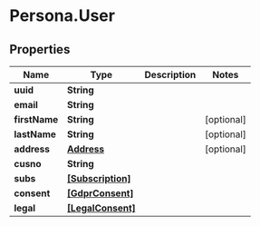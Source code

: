 # Persona.User

## Properties
Name | Type | Description | Notes
------------ | ------------- | ------------- | -------------
**uuid** | **String** |  | 
**email** | **String** |  | 
**firstName** | **String** |  | [optional] 
**lastName** | **String** |  | [optional] 
**address** | [**Address**](Address.md) |  | [optional] 
**cusno** | **String** |  | 
**subs** | [**[Subscription]**](Subscription.md) |  | 
**consent** | [**[GdprConsent]**](GdprConsent.md) |  | 
**legal** | [**[LegalConsent]**](LegalConsent.md) |  | 


